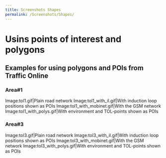 ```yaml
---
title: Screenshots Shapes
permalink: /Screenshots/Shapes/
---
```


# Usins points of interest and polygons

## Examples for using polygons and POIs from Traffic Online

### Area\#1

Image:tol1.gif|Plain road network Image:tol1_with_il.gif|With
induction loop positions shown as POIs
Image:tol1_with_mobinet.gif|With the GSM network
Image:tol1_with_polys.gif|With environment and TOL-points shown as
POIs

### Area\#3

Image:tol3.gif|Plain road network Image:tol3_with_il.gif|With
induction loop positions shown as POIs
Image:tol3_with_mobinet.gif|With the GSM network
Image:tol3_with_polys.gif|With environment and TOL-points shown as
POIs